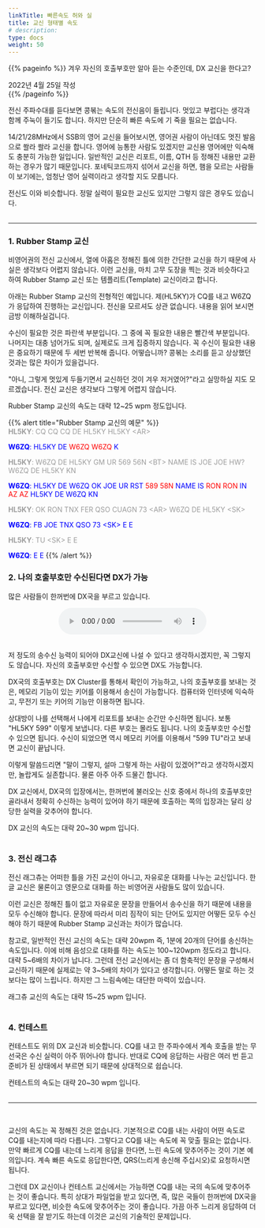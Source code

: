 ```yaml
---
linkTitle: 빠른속도 허와 실
title: 교신 형태별 속도
# description: 
type: docs
weight: 50
---
```

{{% pageinfo %}}
겨우 자신의 호출부호만 알아 듣는 수준인데, DX 교신을 한다고?

2022년 4월 25일 작성<br>
{{% /pageinfo %}}

전신 주파수대를 듣다보면 콩볶는 속도의 전신음이 들립니다. 멋있고 부럽다는 생각과 함께 주눅이 들기도 합니다. 하지만 단순히 빠른 속도에 기 죽을 필요는 없습니다.

14/21/28MHz에서 SSB의 영어 교신을 들어보시면, 영어권 사람이 아닌데도 멋진 발음으로 쏼라 쏼라 교신을 합니다. 영어에 능통한 사람도 있겠지만 교신용 영어에만 익숙해도 충분히 가능한 일입니다. 일반적인 교신은 리포트, 이름, QTH 등 정해진 내용만 교환하는 경우가 많기 때문입니다. 포네틱코드까지 섞어서 교신을 하면, 햄을 모르는 사람들이 보기에는, 엄청난 영어 실력이라고 생각할 지도 모릅니다.

전신도 이와 비슷합니다. 정말 실력이 필요한 교신도 있지만 그렇지 않은 경우도 있습니다.
<br><br>

---------------------------------------------------------

### 1. Rubber Stamp 교신
비영어권의 전신 교신에서, 열에 아홉은 정해진 틀에 의한 간단한 교신을 하기 때문에 사실은 생각보다 어렵지 않습니다. 이런 교신을, 마치 고무 도장을 찍는 것과 비슷하다고 하여 Rubber Stamp 교신 또는 템플리트(Template) 교신이라고 합니다.

아래는 Rubber Stamp 교신의 전형적인 예입니다. 제(HL5KY)가 CQ를 내고 W6ZQ가 응답하여 진행하는 교신입니다. 전신을 모르셔도 상관 없습니다. 내용을 읽어 보시면 금방 이해하실겁니다.

수신이 필요한 것은 파란색 부분입니다. 그 중에 꼭 필요한 내용은 빨간색 부분입니다. 나머지는 대충 넘어가도 되며, 실제로도 크게 집중하지 않습니다. 꼭 수신이 필요한 내용은 중요하기 때문에 두 세번 반복해 줍니다. 어떻습니까? 콩볶는 소리를 듣고 상상했던 것과는 많은 차이가 있을겁니다.

"아니, 그렇게 멋있게 두들기면서 교신하던 것이 겨우 저거였어?"라고 실망하실 지도 모르겠습니다. 전신 교신은 생각보다 그렇게 어렵지 않습니다.

Rubber Stamp 교신의 속도는 대략 12~25 wpm 정도입니다.

{{% alert title="Rubber Stamp 교신의 예문" %}}
<br>
<span style="color: #9d9d9d;"><b>HL5KY</b>: CQ CQ CQ DE HL5KY HL5KY &lt;AR&gt;</span>

<span style="color:blue"><b>W6ZQ</b>: HL5KY DE <span style="color:red">W6ZQ W6ZQ</span> K</span>

<span style="color: #9d9d9d;"><b>HL5KY</b>: W6ZQ DE HL5KY GM UR 569 56N &lt;BT&gt; NAME IS JOE JOE HW? W6ZQ DE HL5KY KN</span>

<span style="color:blue"><b>W6ZQ</b>: HL5KY DE W6ZQ OK JOE UR RST <span style="color:red">589 58N</span> NAME IS <span style="color:red">RON RON</span> IN <span style="color:red">AZ AZ</span> HL5KY DE W6ZQ KN</span>

<span style="color: #9d9d9d;"><b>HL5KY</b>: OK RON TNX FER QSO CUAGN 73 &lt;AR&gt; W6ZQ DE HL5KY &lt;SK&gt;</span>

<span style="color:blue"><b>W6ZQ</b>: FB JOE TNX QSO 73 &lt;SK&gt; E E</span>

<span style="color: #9d9d9d;"><b>HL5KY</b>: TU &lt;SK&gt; E E</span>

<span style="color:blue"><b>W6ZQ</b>: E E</span>
{{% /alert %}}


### 2. 나의 호출부호만 수신된다면 DX가 가능
많은 사람들이 한꺼번에 DX국을 부르고 있습니다.

<center><audio src="/morse/img/pileup.mp3" controls="controls"></audio></center><br>

저 정도의 송수신 능력이 되어야 DX교신에 나설 수 있다고 생각하시겠지만, 꼭 그렇지도 않습니다. 자신의 호출부호만 수신할 수 있으면 DX도 가능합니다. 

DX국의 호출부호는 DX Cluster를 통해서 확인이 가능하고, 나의 호출부호를 보내는 것은, 메모리 기능이 있는 키어를 이용해서 송신이 가능합니다. 컴퓨터와 인터넷에 익숙하고, 무전기 또는 키어의 기능만 이용하면 됩니다.

상대방이 나를 선택해서 나에게 리포트를 보내는 순간만 수신하면 됩니다. 보통 "HL5KY 599" 이렇게 보냅니다. 다른 부호는 몰라도 됩니다. 나의 호출부호만 수신할 수 있으면 됩니다. 수신이 되었으면 역시 메모리 키어를 이용해서 "599 TU"라고 보내면 교신이 끝납니다.

이렇게 말씀드리면 "말이 그렇지, 설마 그렇게 하는 사람이 있겠어?"라고 생각하시겠지만, 놀랍게도 실존합니다. 물론 아주 아주 드물긴 합니다.

DX 교신에서, DX국의 입장에서는, 한꺼번에 불러오는 신호 중에서 하나의 호출부호만 골라내서 정확히 수신하는 능력이 있어야 하기 때문에 호출하는 쪽의 입장과는 달리 상당한 실력을 갖추어야 합니다.

DX 교신의 속도는 대략 20~30 wpm 입니다.
<br><br>

### 3. 전신 래그츄
전신 래그츄는 어떠한 틀을 가진 교신이 아니고, 자유로운 대화를 나누는 교신입니다. 한글 교신은 물론이고 영문으로 대화를 하는 비영어권 사람들도 많이 있습니다.

이런 교신은 정해진 틀이 없고 자유로운 문장을 만들어서 송수신을 하기 때문에 내용을 모두 수신해야 합니다. 문장에 따라서 미리 짐작이 되는 단어도 있지만 어떻든 모두 수신해야 하기 때문에 Rubber Stamp 교신과는 차이가 많습니다.

참고로, 일반적인 전신 교신의 속도는 대략 20wpm 즉, 1분에 20개의 단어를 송신하는 속도입니다. 이에 비해 음성으로 대화를 하는 속도는 100~120wpm 정도라고 합니다. 대략 5~6배의 차이가 납니다. 그런데 전신 교신에서는 좀 더 함축적인 문장을 구성해서 교신하기 때문에 실제로는 약 3~5배의 차이가 있다고 생각합니다. 어떻든 말로 하는 것보다는 많이 느립니다. 하지만 그 느림속에는 대단한 마력이 있습니다.

래그츄 교신의 속도는 대략 15~25 wpm 입니다.
<br><br>

### 4. 컨테스트
컨테스트도 위의 DX 교신과 비슷합니다. CQ를 내고 한 주파수에서 계속 호출을 받는 무선국은 수신 실력이 아주 뛰어나야 합니다. 반대로 CQ에 응답하는 사람은 여러 번 듣고 준비가 된 상태에서 부르면 되기 때문에 상대적으로 쉽습니다.

컨테스트의 속도는 대략 20~30 wpm 입니다.
<br> <br>

-----------------------------------------------

<br>

교신의 속도는 꼭 정해진 것은 없습니다. 기본적으로 CQ를 내는 사람이 어떤 속도로 CQ를 내는지에 따라 다릅니다. 그렇다고 CQ를 내는 속도에 꼭 맞출 필요는 없습니다. 만약 빠르게 CQ를 내는데 느리게 응답을 한다면, 느린 속도에 맞추어주는 것이 기본 예의입니다. 계속 빠른 속도로 응답한다면, QRS(느리게 송신해 주십시오)로 요청하시면 됩니다.

그런데 DX 교신이나 컨테스트 교신에서는 가능하면 CQ를 내는 국의 속도에 맞추어주는 것이 좋습니다. 특히 상대가 파일업을 받고 있다면, 즉, 많은 국들이 한꺼번에 DX국을 부르고 있다면, 비슷한 속도에 맞추어주는 것이 좋습니다. 가끔 아주 느리게 응답하여 더욱 선택을 잘 받기도 하는데 이것은 교신의 기술적인 문제입니다.





